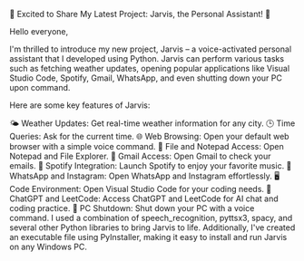 🌟 Excited to Share My Latest Project: Jarvis, the Personal Assistant! 🌟

Hello everyone,

I'm thrilled to introduce my new project, Jarvis – a voice-activated personal assistant that I developed using Python. Jarvis can perform various tasks such as fetching weather updates, opening popular applications like Visual Studio Code, Spotify, Gmail, WhatsApp, and even shutting down your PC upon command.

Here are some key features of Jarvis:

🌤 Weather Updates: Get real-time weather information for any city.
🕒 Time Queries: Ask for the current time.
🌐 Web Browsing: Open your default web browser with a simple voice command.
📄 File and Notepad Access: Open Notepad and File Explorer.
📧 Gmail Access: Open Gmail to check your emails.
🎵 Spotify Integration: Launch Spotify to enjoy your favorite music.
📱 WhatsApp and Instagram: Open WhatsApp and Instagram effortlessly.
🖥 Code Environment: Open Visual Studio Code for your coding needs.
🤖 ChatGPT and LeetCode: Access ChatGPT and LeetCode for AI chat and coding practice.
🔌 PC Shutdown: Shut down your PC with a voice command.
I used a combination of speech_recognition, pyttsx3, spacy, and several other Python libraries to bring Jarvis to life. Additionally, I've created an executable file using PyInstaller, making it easy to install and run Jarvis on any Windows PC.
